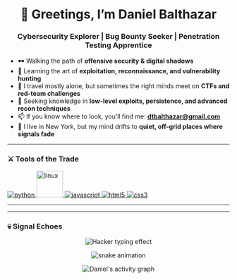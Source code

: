 <h1 align="center">👾 Greetings, I’m Daniel Balthazar</h1>
<h3 align="center">Cybersecurity Explorer | Bug Bounty Seeker | Penetration Testing Apprentice</h3>

- 🕶️ Walking the path of **offensive security & digital shadows**  
- 📡 Learning the art of **exploitation, reconnaissance, and vulnerability hunting**  
- 🧭 I travel mostly alone, but sometimes the right minds meet on **CTFs and red-team challenges**  
- 🔐 Seeking knowledge in **low-level exploits, persistence, and advanced recon techniques**  
- 📫 If you know where to look, you’ll find me: **dtbalthazar@gmail.com**  
- 🌌 I live in New York, but my mind drifts to **quiet, off-grid places where signals fade**  

---

<h3 align="left">⚔️ Tools of the Trade</h3>
<p align="left"> 
  <!-- Python -->
  <a href="https://www.python.org" target="_blank" rel="noreferrer"> 
    <img src="https://img.shields.io/badge/Python-⚡-black?style=for-the-badge&logo=python&logoColor=yellow" alt="python"/> 
  </a> 

  <!-- Linux (animated hacker penguin) -->
  <a href="https://www.linux.org/" target="_blank" rel="noreferrer"> 
    <img src="https://media.giphy.com/media/IdyAQJVN2kVPNUrojM/giphy.gif" alt="linux" width="60" height="60"/> 
  </a> 

  <!-- JavaScript -->
  <a href="https://developer.mozilla.org/en-US/docs/Web/JavaScript" target="_blank" rel="noreferrer"> 
    <img src="https://img.shields.io/badge/JavaScript-☣️-black?style=for-the-badge&logo=javascript&logoColor=green" alt="javascript"/> 
  </a> 

  <!-- HTML -->
  <a href="https://www.w3.org/html/" target="_blank" rel="noreferrer"> 
    <img src="https://img.shields.io/badge/HTML5-🔥-black?style=for-the-badge&logo=html5&logoColor=red" alt="html5"/> 
  </a> 

  <!-- CSS -->
  <a href="https://www.w3schools.com/css/" target="_blank" rel="noreferrer"> 
    <img src="https://img.shields.io/badge/CSS3-🧬-black?style=for-the-badge&logo=css3&logoColor=cyan" alt="css3"/> 
  </a> 
</p>

---

---

<h3 align="left">💀 Signal Echoes</h3>
<p align="center">
  <!-- Typing effect banner -->
  <img src="https://readme-typing-svg.demolab.com?font=Fira+Code&size=24&duration=3000&pause=1000&color=00FF00&center=true&vCenter=true&width=435&lines=Access+Granted...;Scanning+Target...;Exploits+Deployed...;Persistence+Achieved." alt="Hacker typing effect" />
</p>

<p align="center">
  <!-- GitHub contribution snake -->
  <img src="https://github.com/dtbalthazar/dtbalthazar/blob/output/github-contribution-grid-snake.svg" alt="snake animation" />
</p>

<p align="center">
  <!-- Hacker-style activity graph -->
  <img src="https://github-readme-activity-graph.vercel.app/graph?username=dtbalthazar&theme=chartreuse-dark&hide_border=true" alt="Daniel's activity graph"/>
</p>
